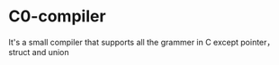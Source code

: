 # C0-compiler
It's a small compiler that supports all the grammer in C except pointer，struct and union
